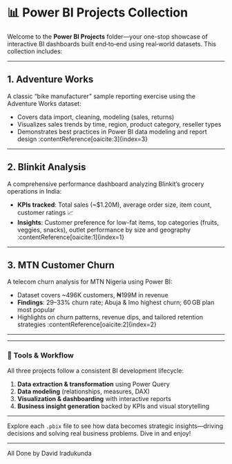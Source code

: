 # 📊 Power BI Projects Collection

Welcome to the **Power BI Projects** folder—your one-stop showcase of interactive BI dashboards built end‑to‑end using real‑world datasets. This collection includes:

---

## 1. Adventure Works  
A classic “bike manufacturer” sample reporting exercise using the Adventure Works dataset:  
- Covers data import, cleaning, modeling (sales, returns)  
- Visualizes sales trends by time, region, product category, reseller types  
- Demonstrates best practices in Power BI data modeling and report design :contentReference[oaicite:3]{index=3}  

---

## 2. Blinkit Analysis  
A comprehensive performance dashboard analyzing Blinkit’s grocery operations in India:  
- **KPIs tracked**: Total sales (~$1.20M), average order size, item count, customer ratings 📈  
- **Insights**: Customer preference for low-fat items, top categories (fruits, veggies, snacks), outlet performance by size and geography :contentReference[oaicite:1]{index=1}  

---

## 3. MTN Customer Churn  
A telecom churn analysis for MTN Nigeria using Power BI:  
- Dataset covers ~496K customers, ₦199M in revenue  
- **Findings**: 29–33% churn rate; Abuja & Imo highest churn; 60 GB plan most popular  
- Highlights on churn patterns, revenue dips, and tailored retention strategies :contentReference[oaicite:2]{index=2}  

---



---

### 🔧 Tools & Workflow
All three projects follow a consistent BI development lifecycle:  
1. **Data extraction & transformation** using Power Query  
2. **Data modeling** (relationships, measures, DAX)  
3. **Visualization & dashboarding** with interactive reports  
4. **Business insight generation** backed by KPIs and visual storytelling  

---

Explore each `.pbix` file to see how data becomes strategic insights—driving decisions and solving real business problems. Dive in and enjoy!

---

All Done by David Iradukunda
